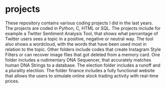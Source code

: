 # projects
These repository contains various coding projects I did in the last years. The projects are coded in Python, C, HTML or SQL. The projects include for example a Twitter Sentiment Analysis Tool, that shows what percentage of Twitter users sees a topic in a positive, negative or neutral way. The tool also shows a wordcloud, with the words that have been used most in relation to the topic. Other folders include codes that create Instagram Style Filters or can recover image files that got deleted from a memory card. One folder includes a rudimentary DNA Sequencer, that accurately matches human DNA Strings to a database. The election folder includes a runoff and a plurality electiion. The folder finance includes a fully functional website that allows the users to simulate online stock trading activity with real-time prices. 

